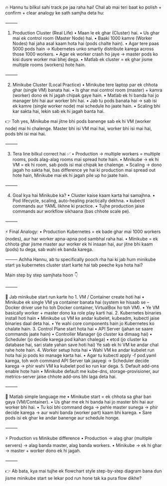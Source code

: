 🔥 Hannu tu bilkul sahi track pe jaa raha hai!
Chal ab mai teri baat ko polish + confirm + clear analogy ke sath samjha deta hu:

⸻

1. Production Cluster (Real Life)
	•	Maan le ek ghar (Cluster) hai.
	•	Us ghar mai ek control room (Master Node) hai.
	•	Baaki 1000 kamre (Worker Nodes) hai jaha asal kaam hota hai (pods chalte hain).
	•	Agar tere paas 5000 pods hain → Kubernetes unko smartly distribute karega across those 1000 workers.
	•	Agar ek worker crash ho jaye → master pods ko kisi dusre worker mai bhej dega.
	•	Matlab ek cluster = ek ghar jisme multiple rooms (workers) hote hain.

⸻

2. Minikube Cluster (Local Practice)
	•	Minikube tere laptop par ek chhota ghar (single VM) banata hai.
	•	Is ghar mai control room (master) + kamra (worker) dono ek hi jagah chipak gaye hain.
	•	Matlab ek hi banda hai jo manager bhi hai aur worker bhi hai.
	•	Jab tu pods banata hai → sab isi ek kamre (single worker node) mai schedule ho jaate hain.
	•	Scaling bhi kar sakta hai, lekin sab ek hi jagah banta hai.

👉 Toh yes, Minikube mai jitne bhi pods banenge sab ek hi VM (worker node) mai hi chalenge.
Master bhi isi VM mai hai, worker bhi isi mai hai, pods bhi isi mai hai.

⸻

3. Tera line bilkul correct hai ✅
	•	Production → multiple workers = multiple rooms, pods alag-alag rooms mai spread hote hain.
	•	Minikube → ek hi VM = ek hi room, sab pods isi mai chipak ke chalenge.
	•	Scaling → dono jagah ho sakta hai, bas difference ye hai ki production mai spread out hote hain, Minikube mai ek hi jagah pile up ho jaate hain.

⸻

4. Goal kya hai Minikube ka?
	•	Cluster kaise kaam karta hai samajhna.
	•	Pod lifecycle, scaling, auto-healing practically dekhna.
	•	kubectl commands aur YAML likhne ki practice.
	•	Tujhe production jaise commands aur workflow sikhaana (bas chhote scale pe).

⸻

⚡ Final Analogy:
	•	Production Kubernetes = ek bade ghar mai 1000 workers (nodes), aur har worker apna-apna pod sambhal raha hai.
	•	Minikube = ek chhota ghar jisme master aur worker ek hi insaan hai, aur jitne bhi kaam (pods) tu dega, sab wahi ek banda karega.

⸻
Achha Hannu, ab tu specifically pooch rha hai ki jab hum minikube start ya kubernetes cluster start karte hai tab peeche kya hota hai?

Main step by step samjhata hoon 👇

⸻

🔹 Jab minikube start run karte ho
	1.	VM / Container create hoti hai
	•	Minikube ek single VM ya container banata hai (system ke hisaab se – Docker driver use ho toh Docker container, VirtualBox ho toh VM).
	•	Ye VM basically worker + master dono ka role play karti hai.
	2.	Kubernetes binaries install hoti hain
	•	Minikube us VM ke andar kubelet, kubeadm, kubectl jaise binaries daal deta hai.
	•	Ye wahi core components hain jo Kubernetes ko chalate hain.
	3.	Control Plane start hota hai
	•	API Server (jahan se saare commands jaate hain)
	•	Controller Manager (jo cluster ka dimaag hai)
	•	Scheduler (jo decide karega pod kahan chalega)
	•	etcd (jo cluster ka database hai, sari state yahan save hoti hai)
Ye sab ek hi VM ke andar chal rahe hote hain.
	4.	Worker setup hota hai
	•	Wahi VM ke andar kubelet run hota hai jo pods ko manage karta hai.
	•	Agar tu kubectl apply -f pod.yaml karega, toh woh command API Server tak jaayegi → Scheduler decide karega → phir wahi VM ka kubelet pod ko run kar dega.
	5.	Default add-ons enable hote hain
	•	Minikube default me kube-dns, storage-provisioner, aur metrics-server jaise chhote add-ons bhi laga deta hai.

⸻

🔹 Matlab simple language me
	•	Minikube start = ek chhota sa ghar ban gaya (VM/Container).
	•	Us ghar me ek hi banda hai jo master bhi hai aur worker bhi hai.
	•	Tu koi bhi command dega → pehle master sunega → phir decide karega → aur wahi banda (worker part) kaam bhi karega.
	•	Sare pods isi ek ghar ke andar banenge aur schedule honge.

⸻

⚡️ Production vs Minikube difference
	•	Production → alag ghar (multiple servers) → alag banda master, alag banda workers.
	•	Minikube → ek hi ghar → master + worker dono ek hi jagah.

⸻

👉 Ab bata, kya mai tujhe ek flowchart style step-by-step diagram bana dun jisme minikube start se lekar pod run hone tak ka pura flow dikhe?
